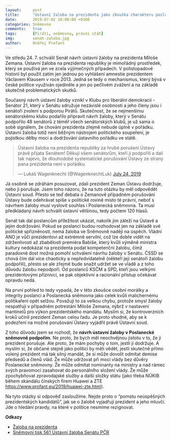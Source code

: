 ```yaml
---
layout:     post
title:      "Ústavní žaloba na prezidenta jako zkouška charakteru poslanců"
date:       2019-07-02 10:00:00 +0100
categories: Sněmovna
comments:   true
tags:       [Piráti, sněmovna, právní stát]
img:        senat-zaloba.jpg
author:     Ondřej Profant
---
```


Ve středu 24. 7. schválil Senát návrh ústavní žaloby na prezidenta Miloše Zemana. Ústavní žaloba na prezidenta republiky je mimořádný prostředek, který se používá jen ve zcela výjimečných případech. V polistopadové historii byl použit zatím jen jednou po vyhlášení amnestie prezidentem Václavem Klausem v roce 2013. Jedná se tedy o mechanismus, který bývá v české politice využíván ojediněle a jen po pečlivém zvážení a na základě skutečně problematických skutků.

<!--more-->

Současný návrh ústavní žaloby vznikl v Klubu pro liberální demokracii - Senátor 21, který v Senátu sdružuje nezávislé osobnosti a jeho členy jsou i senátoři zvolení s podporou Pirátů. Skutečnost, že se nejmenšímu senátorskému klubu podařilo připravit návrh žaloby, který v Senátu podpořilo 48 senátorů z téměř všech senátorských klubů, je už sama o sobě signálem, že chování prezidenta zřejmě nebude úplně v pořádku. Ústavní žaloba totiž není běžným nástrojem politického soupeření, je pojistkou dělby moci a dodržování ústavního pořádku ve státě.


<blockquote class="twitter-tweet"><p lang="cs" dir="ltr">Ústavní žaloba na prezidenta republiky za hrubé porušení Ústavy právě přijata Senátem! Děkuji všem senátorům, kteří ji podpořili a dali tak najevo, že dlouhodobé systematické porušování Ústavy ze strany pana prezidenta není v pořádku.</p>&mdash; Lukáš Wagenknecht (@WagenknechtLuk) <a href="https://twitter.com/WagenknechtLuk/status/1154090475642662913?ref_src=twsrc%5Etfw">July 24, 2019</a></blockquote> <script async src="https://platform.twitter.com/widgets.js" charset="utf-8"></script>

Já osobně se zdráhám posuzovat, zdali prezident Zeman Ústavu dodržuje, nebo ji porušuje. Jsem toho názoru, že na tuto otázku by měl odpovědět Ústavní soud. Přesto se teď debata o Zemanově případném porušování Ústavy bude odehrávat spíše v politické rovině místo té právní, neboť s návrhem žaloby musí vyslovit souhlas i Poslanecká sněmovna. Ta musí předkládaný návrh schválit ústavní většinou, tedy počtem 120 hlasů.

Senát tak dal poslancům příležitost ukázat, nakolik jim záleží na Ústavě a jejím dodržování. Pokud se poslanci budou rozhodovat jen na základě své politické spřízněnosti, nemá žaloba ve Sněmovně naději na úspěch. Vládní ANO je vůči prezidentovi až extrémně servilní, což lze dobře vidět na zdrženlivosti až zbabělosti premiéra Babiše, který kvůli výměně ministra kultury nedokázal na prezidenta podat kompetenční žalobu, čímž paradoxně dost možná pomohl schválení návrhu žaloby v Senátu. ČSSD se chová čím dál více chaoticky a nepředvídatelně (někteří její senátoři žalobu podpořili), přesto se ale zřejmě bude snažit udržet se ve vládě a z toho důvodu žalobu nepodpoří. Od poslanců KSČM a SPD, kteří jsou velkými prezidentovými příznivci, se pak objektivní a racionální přístup očekávat opravdu nedá.

Na první pohled to tedy vypadá, že v této zkoušce osobní morálky a integrity poslanci a Poslanecká sněmovna jako celek kvůli malichernému politikaření opět selžou. Považuji to za velkou chybu, protože smysl žaloby nespatřuji v případném potrestání Miloše Zemana, nýbrž v nastavení mantinelů pro výkon prezidentského mandátu. Myslím si, že kontroverzních kroků učinil prezident Zeman celou řadu. Je proto vhodné, aby se k podezření na možné porušování Ústavy vyjádřil právě Ústavní soud.

Z toho důvodu jsem se rozhodl, že **návrh ústavní žaloby v Poslanecké sněmovně podpořím**. Ne proto, že bych měl neochvějnou jistotu v to, že ji prezident porušuje. Ale proto, že mám pochyby o tom, jestli ji dodržuje. A myslím si, že občané stejně jako politici by měli vědět, jestli skutečně přímo volený prezident má tak silný mandát, že si může dovolit odmítat demise předsedů a členů vlád. Že může udržovat při moci vlády bez důvěry Poslanecké sněmovny. Že může odmítat nominanty na ministry a nad rámec svých pravomocí zasahovat do personálního složení vlády. Že může zpochybňovat zpravodajské služby a další složky státu (jako třeba NÚKIB během skandálu čínských firem Huawei a ZTE https://www.profant.eu/2019/huawei-zte.html).

Na tyto otázky si odpověď zasloužíme. Nejde proto o “pomstu neúspěšných prezidentských kandidátů”, jak se o žalobě vyjadřují prezident a jeho mluvčí. Jde o hledání pravdy, na které v politice nesmíme rezignovat.

**Odkazy**

* [Žaloba na prezidenta](https://www.zalobanaprezidenta.cz/)
* [Sněmovní tisk 561 Ústavní žaloba Senátu PČR](http://www.psp.cz/sqw/historie.sqw?o=8&t=561)
